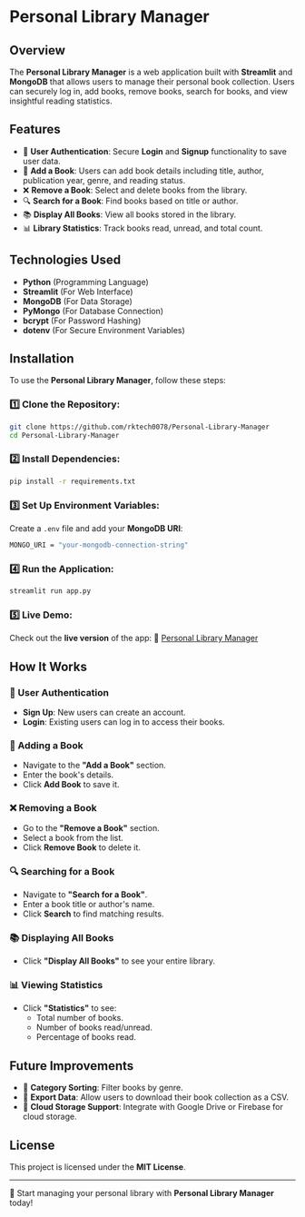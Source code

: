 # Personal Library Manager

## Overview
The **Personal Library Manager** is a web application built with **Streamlit** and **MongoDB** that allows users to manage their personal book collection. Users can securely log in, add books, remove books, search for books, and view insightful reading statistics.

## Features
- 🔑 **User Authentication**: Secure **Login** and **Signup** functionality to save user data.
- 📖 **Add a Book**: Users can add book details including title, author, publication year, genre, and reading status.
- ❌ **Remove a Book**: Select and delete books from the library.
- 🔍 **Search for a Book**: Find books based on title or author.
- 📚 **Display All Books**: View all books stored in the library.
- 📊 **Library Statistics**: Track books read, unread, and total count.

## Technologies Used
- **Python** (Programming Language)
- **Streamlit** (For Web Interface)
- **MongoDB** (For Data Storage)
- **PyMongo** (For Database Connection)
- **bcrypt** (For Password Hashing)
- **dotenv** (For Secure Environment Variables)

## Installation
To use the **Personal Library Manager**, follow these steps:

### 1️⃣ Clone the Repository:
```sh
git clone https://github.com/rktech0078/Personal-Library-Manager
cd Personal-Library-Manager
```

### 2️⃣ Install Dependencies:
```sh
pip install -r requirements.txt
```

### 3️⃣ Set Up Environment Variables:
Create a `.env` file and add your **MongoDB URI**:
```sh
MONGO_URI = "your-mongodb-connection-string"
```

### 4️⃣ Run the Application:
```sh
streamlit run app.py
```

### 5️⃣ Live Demo:
Check out the **live version** of the app:
🔗 [Personal Library Manager](https://db-library-manager.streamlit.app/)

## How It Works
### 🔐 User Authentication
- **Sign Up**: New users can create an account.
- **Login**: Existing users can log in to access their books.

### 📖 Adding a Book
- Navigate to the **"Add a Book"** section.
- Enter the book's details.
- Click **Add Book** to save it.

### ❌ Removing a Book
- Go to the **"Remove a Book"** section.
- Select a book from the list.
- Click **Remove Book** to delete it.

### 🔍 Searching for a Book
- Navigate to **"Search for a Book"**.
- Enter a book title or author's name.
- Click **Search** to find matching results.

### 📚 Displaying All Books
- Click **"Display All Books"** to see your entire library.

### 📊 Viewing Statistics
- Click **"Statistics"** to see:
  - Total number of books.
  - Number of books read/unread.
  - Percentage of books read.

## Future Improvements
- 📌 **Category Sorting**: Filter books by genre.
- 📌 **Export Data**: Allow users to download their book collection as a CSV.
- 📌 **Cloud Storage Support**: Integrate with Google Drive or Firebase for cloud storage.

## License
This project is licensed under the **MIT License**.

---
🚀 Start managing your personal library with **Personal Library Manager** today!

